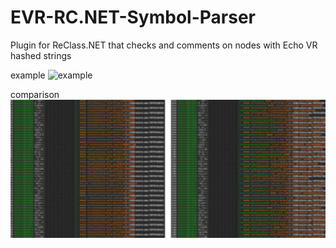 # EVR-RC.NET-Symbol-Parser
Plugin for ReClass.NET that checks and comments on nodes with Echo VR hashed strings

example
![example](https://github.com/user-attachments/assets/fbe71fe0-cc91-480a-b929-629de398b76b)

comparison
![Plugin on right](https://github.com/zrixoh/EVR-RC.NET-Symbol-Parser/blob/main/images/comparison.png)
